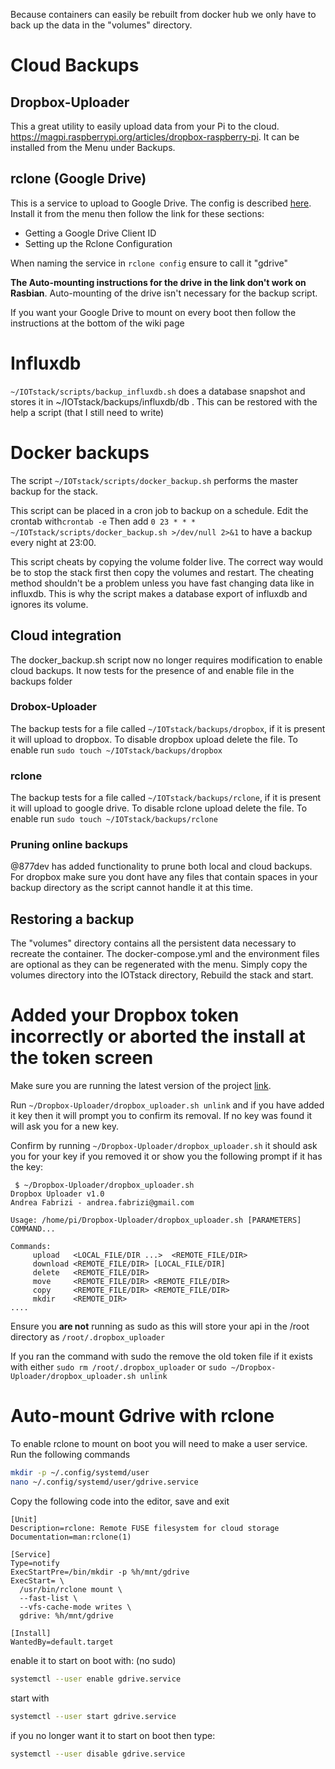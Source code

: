 Because containers can easily be rebuilt from docker hub we only have to back up the data in the "volumes" directory.

# Cloud Backups
## Dropbox-Uploader
This a great utility to easily upload data from your Pi to the cloud. https://magpi.raspberrypi.org/articles/dropbox-raspberry-pi. It can be installed from the Menu under Backups.
## rclone (Google Drive)
This is a service to upload to Google Drive. The config is described [here]( https://medium.com/@artur.klauser/mounting-google-drive-on-raspberry-pi-f5002c7095c2). Install it from the menu then follow the link for these sections:
* Getting a Google Drive Client ID
* Setting up the Rclone Configuration

When naming the service in `rclone config` ensure to call it "gdrive"

**The Auto-mounting instructions for the drive in the link don't work on Rasbian**. Auto-mounting of the drive isn't necessary for the backup script.

If you want your Google Drive to mount on every boot then follow the instructions at the bottom of the wiki page


# Influxdb
`~/IOTstack/scripts/backup_influxdb.sh` does a database snapshot and stores it in ~/IOTstack/backups/influxdb/db . This can be restored with the help a script (that I still need to write)

# Docker backups
The script `~/IOTstack/scripts/docker_backup.sh` performs the master backup for the stack. 

This script can be placed in a cron job to backup on a schedule.
Edit the crontab with`crontab -e`
Then add `0 23 * * * ~/IOTstack/scripts/docker_backup.sh >/dev/null 2>&1` to have a backup every night at 23:00.

This script cheats by copying the volume folder live. The correct way would be to stop the stack first then copy the volumes and restart. The cheating method shouldn't be a problem unless you have fast changing data like in influxdb. This is why the script makes a database export of influxdb and ignores its volume. 

## Cloud integration
The docker_backup.sh script now no longer requires modification to enable cloud backups. It now tests for the presence of and enable file in the backups folder
### Drobox-Uploader
The backup tests for a file called `~/IOTstack/backups/dropbox`, if it is present it will upload to dropbox. To disable dropbox upload delete the file. To enable run `sudo touch ~/IOTstack/backups/dropbox`
### rclone
The backup tests for a file called `~/IOTstack/backups/rclone`, if it is present it will upload to google drive. To disable rclone upload delete the file. To enable run `sudo touch ~/IOTstack/backups/rclone`

### Pruning online backups
@877dev has added functionality to prune both local and cloud backups. For dropbox make sure you dont have any files that contain spaces in your backup directory as the script cannot handle it at this time.

## Restoring a backup
The "volumes" directory contains all the persistent data necessary to recreate the container. The docker-compose.yml and the environment files are optional as they can be regenerated with the menu. Simply copy the volumes directory into the IOTstack directory, Rebuild the stack and start. 

# Added your Dropbox token incorrectly or aborted the install at the token screen

Make sure you are running the latest version of the project [link](https://github.com/gcgarner/IOTstack/wiki/Updating-the-Project).

Run `~/Dropbox-Uploader/dropbox_uploader.sh unlink` and if you have added it key then it will prompt you to confirm its removal. If no key was found it will ask you for a new key.

Confirm by running `~/Dropbox-Uploader/dropbox_uploader.sh` it should ask you for your key if you removed it or show you the following prompt if it has the key:

```
 $ ~/Dropbox-Uploader/dropbox_uploader.sh
Dropbox Uploader v1.0
Andrea Fabrizi - andrea.fabrizi@gmail.com

Usage: /home/pi/Dropbox-Uploader/dropbox_uploader.sh [PARAMETERS] COMMAND...

Commands:
	 upload   <LOCAL_FILE/DIR ...>  <REMOTE_FILE/DIR>
	 download <REMOTE_FILE/DIR> [LOCAL_FILE/DIR]
	 delete   <REMOTE_FILE/DIR>
	 move     <REMOTE_FILE/DIR> <REMOTE_FILE/DIR>
	 copy     <REMOTE_FILE/DIR> <REMOTE_FILE/DIR>
	 mkdir    <REMOTE_DIR>
....

```

Ensure you **are not** running as sudo as this will store your api in the /root directory as `/root/.dropbox_uploader`

If you ran the command with sudo the remove the old token file if it exists with either `sudo rm /root/.dropbox_uploader` or `sudo ~/Dropbox-Uploader/dropbox_uploader.sh unlink`

# Auto-mount Gdrive with rclone

To enable rclone to mount on boot you will need to make a user service. Run the following commands

```bash
mkdir -p ~/.config/systemd/user
nano ~/.config/systemd/user/gdrive.service
```
Copy the following code into the editor, save and exit

```
[Unit]
Description=rclone: Remote FUSE filesystem for cloud storage
Documentation=man:rclone(1)

[Service]
Type=notify
ExecStartPre=/bin/mkdir -p %h/mnt/gdrive
ExecStart= \
  /usr/bin/rclone mount \
  --fast-list \
  --vfs-cache-mode writes \
  gdrive: %h/mnt/gdrive

[Install]
WantedBy=default.target
```
enable it to start on boot with: (no sudo)
```bash
systemctl --user enable gdrive.service
```
start with 
```bash
systemctl --user start gdrive.service
```
if you no longer want it to start on boot then type:
```bash
systemctl --user disable gdrive.service
```

